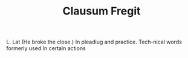 ---
title: Clausum Fregit
letter: C
permalink: "/definitions/bld-clausum-fregit.html"
body: L. Lat (He broke the close.) In pleadiug and practice. Tech-nical words formerly
  used In certaln actions
published_at: '2018-07-07'
source: Black's Law Dictionary 2nd Ed (1910)
layout: post
---